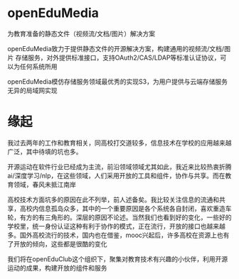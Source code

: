 # openEduMedia
为教育准备的静态文件（视频流/文档/图片）解决方案

openEduMedia致力于提供静态文件的开源解决方案，构建通用的视频流/文档/图片 存储服务，对外提供标准接口，支持OAuth2/CAS/LDAP等标准认证协议，可以为任何系统所用

openEduMedia模仿存储服务领域最优秀的实现S3，为用户提供与云端存储服务无异的局域网实现

# 缘起
我过去两年的工作和教育相关，同高校打交道较多，信息技术在学校的应用越来越广泛，其中待填的坑也多。

开源运动在软件行业已经成为主流，前沿领域领域尤其如此，我近来比较热衷折腾ai/深度学习/nlp，在这些领域，人们采用开放的工具和组件，协作与共享。而在教育领域，春风未抵江南岸

高校技术方面坑多的原因在此不列举，前人述备矣。我比较关注信息的流通和共享，高校内信息孤岛众多，其中的一个重要原因是各个系统各自封闭，喜欢重造车轮，有方的有三角形的。深层的原因不论述。当然我们也看到好的变化，一些好的学校里，统一身份认证这种有利于协作的模式，正在流行，开放的接口也越来越多。国外高校流行的技术，国内也在借鉴，mooc兴起后，许多高校在资源上也有了开放的倾向，这些都是很酷的变化

我们将在openEduClub这个组织下，聚集对教育技术有兴趣的小伙伴，利用开源运动的成果，构建开放的组件和服务
